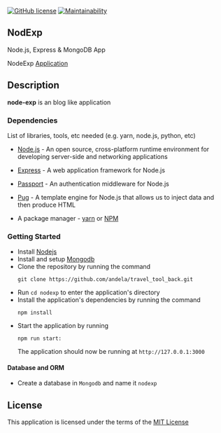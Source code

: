 [![GitHub license](https://img.shields.io/github/license/Naereen/StrapDown.js.svg)](https://github.com/Naereen/StrapDown.js/blob/master/LICENSE)
[![Maintainability](https://api.codeclimate.com/v1/badges/32df02bd2dca67a0a05f/maintainability)](https://codeclimate.com/github/BoltC0rt3z/laughing-eureka/maintainability)

## NodExp

Node.js, Express &amp; MongoDB App

NodeExp [Application](https://nodexp-app.herokuapp.com/)

## Description

**node-exp** is an blog like application

### Dependencies

List of libraries, tools, etc needed (e.g. yarn, node.js, python, etc)

- [Node.js](https://nodejs.org/) - An open source, cross-platform runtime environment for developing server-side and networking applications
- [Express](https://expressjs.com/) - A web application framework for Node.js
- [Passport](http://www.passportjs.org/) - An authentication middleware for Node.js
- [Pug](https://pugjs.org/) - A template engine for Node.js that allows us to inject data and then produce HTML

- A package manager - [yarn](https://yarnpkg.com/lang/en/) or [NPM](https://www.npmjs.com/)

### Getting Started

- Install [Nodejs](https://nodejs.org/en/download/)
- Install and setup [Mongodb](https://docs.mongodb.com/manual/installation/)
- Clone the repository by running the command
  ```
  git clone https://github.com/andela/travel_tool_back.git
  ```
- Run `cd nodexp` to enter the application's directory
- Install the application's dependencies by running the command
  ```
  npm install
  ```
- Start the application by running
  ```
  npm run start:
  ```
  The application should now be running at `http://127.0.0.1:3000`

#### Database and ORM

- Create a database in `Mongodb` and name it `nodexp`

## License

This application is licensed under the terms of the [MIT License](https://github.com/BoltC0rt3z/nodexp/blob/develop/LICENSE)

